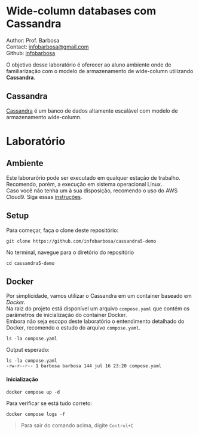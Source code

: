 # Wide-column databases com Cassandra

Author: Prof. Barbosa<br>
Contact: infobarbosa@gmail.com<br>
Github: [infobarbosa](https://github.com/infobarbosa)

O objetivo desse laboratório é oferecer ao aluno ambiente onde de familiarização com o modelo de armazenamento de wide-column utilizando **Cassandra**.

## Cassandra

[Cassandra](https://cassandra.apache.org/_/index.html) é um banco de dados altamente escalável com modelo de armazenamento wide-column. <br>


# Laboratório

## Ambiente
Este laborarório pode ser executado em qualquer estação de trabalho.<br>
Recomendo, porém, a execução em sistema operacional Linux.<br>
Caso você não tenha um à sua disposição, recomendo o uso do AWS Cloud9. Siga essas [instruções](./01-Cloud9-Environment/README.md).

## Setup
Para começar, faça o clone deste repositório:
```
git clone https://github.com/infobarbosa/cassandra5-demo
```

No terminal, navegue para o diretório do repositório
```
cd cassandra5-demo
```

## Docker
Por simplicidade, vamos utilizar o Cassandra em um container baseado em *Docker*.<br>
Na raiz do projeto está disponível um arquivo `compose.yaml` que contém os parâmetros de inicialização do container Docker.<br>
Embora não seja escopo deste laboratório o entendimento detalhado do Docker, recomendo o estudo do arquivo `compose.yaml`.

```
ls -la compose.yaml
```

Output esperado:
```
ls -la compose.yaml
-rw-r--r-- 1 barbosa barbosa 144 jul 16 23:20 compose.yaml
```

#### Inicialização
```
docker compose up -d
```

Para verificar se está tudo correto:
```
docker compose logs -f
```
> Para sair do comando acima, digite `Control+C`
